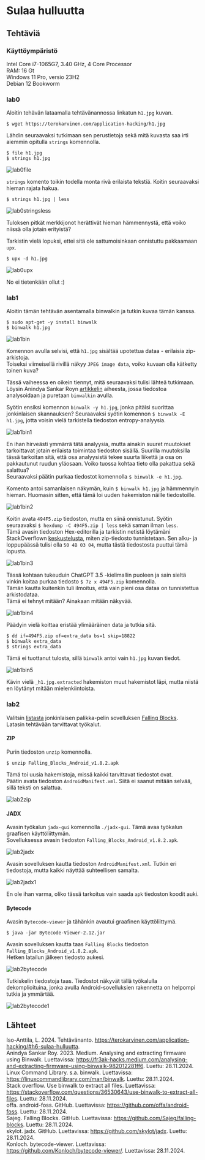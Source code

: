 # Sulaa hulluutta

## Tehtäviä
### Käyttöympäristö

Intel Core i7-1065G7, 3.40 GHz, 4 Core Processor  
RAM: 16 Gt  
Windows 11 Pro, versio 23H2  
Debian 12 Bookworm  

### lab0
Aloitin tehävän lataamalla tehtävänannossa linkatun `h1.jpg` kuvan.  

    $ wget https://terokarvinen.com/application-hacking/h1.jpg

Lähdin seuraavaksi tutkimaan sen perustietoja sekä mitä kuvasta saa irti aiemmin opitulla `strings` komennolla.  

    $ file h1.jpg
    $ strings h1.jpg

![lab0file](images/lab0file.png)

`strings` komento toikin todella monta rivä erilaista tekstiä. Koitin seuraavaksi hieman rajata hakua.  

    $ strings h1.jpg | less
    
![lab0stringsless](images/lab0stringsless.png)

Tuloksen pitkät merkkijonot herättivät hieman hämmennystä, että voiko niissä olla jotain erityistä?  

Tarkistin vielä lopuksi, ettei sitä ole sattumoisinkaan onnistuttu pakkaamaan `upx`.  

    $ upx -d h1.jpg

![lab0upx](images/lab0upx.png)

No ei tietenkään ollut :)

### lab1
Aloitin tämän tehtävän asentamalla binwalkin ja tutkin kuvaa tämän kanssa.  

    $ sudo apt-get -y install binwalk
    $ binwalk h1.jpg

![lab1bin](images/lab1bin.png)

Komennon avulla selvisi, että `h1.jpg` sisältää upotettua dataa - erilaisia zip-arkistoja.  
Toiseksi viimeisellä rivillä näkyy `JPEG image data`, voiko kuvaan olla kätketty toinen kuva?  

Tässä vaiheessa en oikein tiennyt, mitä seuraavaksi tulisi lähteä tutkimaan. Löysin Anindya Sankar Royn [artikkelin](https://fr3ak-hacks.medium.com/analysing-and-extracting-firmware-using-binwalk-982012281ff6) aiheesta, jossa tiedostoa analysoidaan ja puretaan `binwalkin` avulla.  

Syötin ensiksi komennon `binwalk -y h1.jpg`, jonka pitäisi suorittaa jonkinlaisen skannauksen? Seuraavaksi syötin komennon `$ binwalk -E h1.jpg`, jotta voisin vielä tarkistella tiedoston entropy-analyysia. 

![lab1bin1](images/lab1bin1.png)

En ihan hirveästi ymmärrä tätä analyysia, mutta ainakin suuret muutokset tarkoittavat jotain erilaista toimintaa tiedoston sisällä. Suurilla muutoksilla tässä tarkoitan sitä, että osa analyysistä tekee suurta liikettä ja osa on pakkautunut ruudun yläosaan. Voiko tuossa kohtaa tieto olla pakattua sekä salattua?  
Seuraavaksi päätin purkaa tiedostot komennolla `$ binwalk -e h1.jpg`.  

Komento antoi samanlaisen näkymän, kuin `$ binwalk h1.jpg` ja hämmennyin hieman. Huomasin sitten, että tämä loi uuden hakemiston näille tiedostoille. 

![lab1bin2](images/lab1bin2.png)

Koitin avata `494F5.zip` tiedoston, mutta en siinä onnistunut. Syötin seuraavaksi `$ hexdump -C 494F5.zip | less` sekä saman ilman `less`.  
Tämä avasin tiedoston Hex-editorilla ja tarkistin netistä löytämäni StackOverflown [keskustelusta](https://stackoverflow.com/questions/1887041/what-is-a-good-way-to-test-a-file-to-see-if-its-a-zip-file), miten zip-tiedosto tunnistetaan. Sen alku- ja loppupäässä tulisi olla `50 4B 03 04`, mutta tästä tiedostosta puuttui tämä lopusta.  

![lab1bin3](images/lab1bin3.png)

Tässä kohtaan tukeuduin ChatGPT 3.5 -kielimallin puoleen ja sain sieltä vinkin koitaa purkaa tiedosto `$ 7z x 494F5.zip` komennolla.  
Tämän kautta kuitenkin tuli ilmoitus, että vain pieni osa dataa on tunnistettua arkistodataa.  
Tämä ei tehnyt mitään? Ainakaan mitään näkyvää.  

![lab1bin4](images/lab1bin4.png)

Päädyin vielä koittaa eristää ylimääräinen data ja tutkia sitä.  

    $ dd if=494F5.zip of=extra_data bs=1 skip=18822
    $ binwalk extra_data
    $ strings extra_data

Tämä ei tuottanut tulosta, sillä `binwalk` antoi vain `h1.jpg` kuvan tiedot.  

![lab1bin5](images/lab1bin5.png)

Kävin vielä `_h1.jpg.extracted` hakemiston muut hakemistot läpi, mutta niistä en löytänyt mitään mielenkiintoista.  

### lab2

Valitsin [listasta](https://github.com/offa/android-foss) jonkinlaisen palikka-pelin sovelluksen [Falling Blocks](https://github.com/Sajeg/falling-blocks).  
Latasin tehtävään tarvittavat työkalut.  

#### ZIP

Purin tiedoston `unzip` komennolla.  

    $ unzip Falling_Blocks_Android_v1.8.2.apk

Tämä toi uusia hakemistoja, missä kaikki tarvittavat tiedostot ovat.  
Päätin avata tiedoston `AndroidManifest.xml`. Siitä ei saanut mitään selvää, sillä teksti on salattua.  

![lab2zip](images/lab2zip.png)

#### JADX
Avasin työkalun `jadx-gui` komennolla `./jadx-gui`. Tämä avaa työkalun graafisen käyttöliittymän.  
Sovelluksessa avasin tiedoston `Falling_Blocks_Android_v1.8.2.apk`. 

![lab2jadx](images/lab2jadx.png)

Avasin sovelluksen kautta tiedoston `AndroidManifest.xml`. Tutkin eri tiedostoja, mutta kaikki näyttää suhteellisen samalta.  

![lab2jadx1](images/lab2jadx1.png)

En ole ihan varma, oliko tässä tarkoitus vain saada `apk` tiedoston koodit auki.  

#### Bytecode
Avasin `Bytecode-viewer` ja tähänkin avautui graafinen käyttöliittymä.  

    $ java -jar Bytecode-Viewer-2.12.jar

Avasin sovelluksen kautta taas `Falling Blocks` tiedoston `Falling_Blocks_Android_v1.8.2.apk`.  
Hetken latailun jälkeen tiedosto aukesi.  

![lab2bytecode](images/lab2bytecode.png)

Tutkiskelin tiedostoja taas. Tiedostot näkyvät tällä työkalulla dekomplioituina, jonka avulla Android-sovelluksien rakennetta on helpompi tutkia ja ymmärtää.  

![lab2bytecode1](images/lab2bytecode1.png)

## Lähteet
Iso-Anttila, L. 2024. Tehtävänanto. https://terokarvinen.com/application-hacking/#h6-sulaa-hulluutta.  
Anindya Sankar Roy. 2023. Medium. Analysing and extracting firmware using Binwalk. Luettavissa: https://fr3ak-hacks.medium.com/analysing-and-extracting-firmware-using-binwalk-982012281ff6. Luettu: 28.11.2024.  
Linux Command Library. s.a. binwalk. Luettavissa: https://linuxcommandlibrary.com/man/binwalk. Luettu: 28.11.2024.  
Stack overflow. Use binwalk to extract all files. Luettavissa: https://stackoverflow.com/questions/36530643/use-binwalk-to-extract-all-files. Luettu: 28.11.2024.  
offa. android-foss. GitHub. Luettavissa: https://github.com/offa/android-foss. Luettu: 28.11.2024.  
Sajeg. Falling Blocks. GitHub. Luettavissa: https://github.com/Sajeg/falling-blocks. Luettu: 28.11.2024.  
skylot. jadx. GitHub. Luettavissa: https://github.com/skylot/jadx. Luettu: 28.11.2024.  
Konloch. bytecode-viewer. Luettavissa: https://github.com/Konloch/bytecode-viewer/. Luettavissa: 28.11.2024.  
